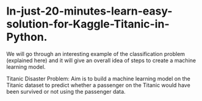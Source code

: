 # In-just-20-minutes-learn-easy-solution-for-Kaggle-Titanic-in-Python.

We will go through an interesting example of the classification problem (explained here) and it will give an overall idea of steps to create a machine learning model.

Titanic Disaster Problem: Aim is to build a machine learning model on the Titanic dataset to predict whether a passenger on the Titanic would have been survived or not using the passenger data.
